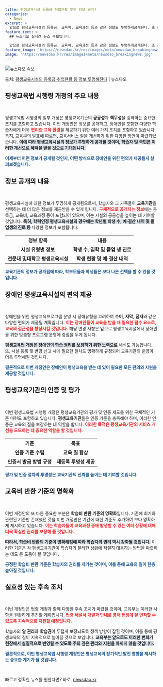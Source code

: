 ```yaml
---
title: 평생교육시설 등록금 취업현황 투명 정보 공개!
categories:
  - News
excerpt: >
  앞으로 평생교육시설의 등록금, 교육비, 교육과정 등과 같은 정보도 투명하게공개된다. 또 장애인평생교육시설 프…
feature_text: >
  ## 뉴스다오 실시간 뉴스 속보입니다.

  앞으로 평생교육시설의 등록금, 교육비, 교육과정 등과 같은 정보도 투명하게공개된다. 또 장애인평생교육시설 프…
feature_image: 'https://newsdao.kr/res/images/meta/newsdao_breakingnews.jpg'
image: 'https://newsdao.kr/res/images/meta/newsdao_breakingnews.jpg'
---
```


![뉴스다오 속보](https://newsdao.kr/res/images/meta/newsdao_breakingnews.jpg)

<p>출처: <a href="https://newsdao.kr/3569" rel="dofollow">평생교육시설의 등록금·취업현황 등 정보 투명해진다</a> | 뉴스다오</p>

<h2 data-ke-size="size26">평생교육법 시행령 개정의 주요 내용</h2>

<p data-ke-size="size16">&nbsp;</p>

평생교육법 시행령의 일부 개정은 평생교육기관의 <b>공공성</b>과 <b>책무성</b>을 강화하는 중요한 조치를 포함하고 있습니다. 이번 개정안은 정보를 공개하고, 장애인을 포함한 다양한 학습자에게 더욱 <b><span style="color: #ee2323;">편리한 교육 환경</span></b>을 제공하기 위한 여러 가지 조치를 포함하고 있습니다. 특히, 교육부의 발표에 따르면, 교육서비스 질을 개선하기 위한 다양한 방안이 마련되었습니다. <b><span style="background-color: #21538527;">이에 따라 평생교육시설의 정보가 투명하게 공개될 것이며, 학습자 및 국민은 이러한 개선으로 혜택을 받을 것으로 기대됩니다.</span></b>

<b><span style="color: #1a5490;"> 이제부터 어떤 정보가 공개될 것인지, 어떤 방식으로 장애인을 위한 편의가 제공될지 살펴보겠습니다.</span></b>

<h2 data-ke-size="size26">정보 공개의 내용</h2>

<p data-ke-size="size16">&nbsp;</p>

평생교육시설에 대한 정보가 투명하게 공개됨으로써, 학습자와 그 가족들이 <b>교육기관</b>을 선택하는 데 더 많은 정보를 제공받을 수 있게 됩니다. <b><span style="color: #ee2323;">구체적으로 공개되는 정보</span></b>에는 등록금, 교육비, 교육과정 등이 포함되어 있으며, 이는 시설의 공공성을 높이는 데 기여할 것입니다. <b><span style="background-color: #21538527;">특히, 학력인정 평생교육시설의 경우에는 학년별 학생 수, 예·결산 내역 및 졸업생의 진로 등</span></b> 다양한 정보가 포함됩니다.

<table>
  <tr>
    <th><b>정보 항목</b></th>
    <th><b>내용</b></th>
  </tr>
  <tr>
    <td style="text-align: center; height: 17px;"><b>시설 유형별 정보</b></td>
    <td style="text-align: center; height: 17px;"><b>학생 수, 입학 및 졸업 생 진로</b></td>
  </tr>
  <tr>
    <td style="text-align: center; height: 17px;"><b>전문대 및대학교 평생교육시설</b></td>
    <td style="text-align: center; height: 17px;"><b>학생 현황 및 예·결산 내역</b></td>
  </tr>
</table>

<b><span style="color: #1a5490;">교육기관의 정보가 공개됨에 따라, 학부모들과 학생들은 보다 나은 선택을 할 수 있을 것입니다.</span></b>

<h2 data-ke-size="size26">장애인 평생교육시설의 편의 제공</h2>

<p data-ke-size="size16">&nbsp;</p>

장애인을 위한 평생교육프로그램 운영 시 장애유형을 고려하여 <b>수어</b>, <b>자막</b>, <b>점자</b>와 같은 다양한 편의가 제공될 계획입니다. <b><span style="color: #ee2323;">이는 장애인들이 교육을 받을 때 필요한 필수 요소로, 교육의 <b>접근성을 향상</b>시킬 것입니다.</span></b> 해당 변경 사항은 앞으로 평생교육시설에서 장애인을 위한 맞춤형 프로그램 운영에 중점을 두게 됩니다.

<b><span style="background-color: #21538527;">평생교육법 개정은 장애인의 학습 권리를 보장하기 위한 노력으로</span></b> 해석도 가능합니다. 또, 시설 등록 및 변경 신고 시에 필요한 절차도 명확하게 규정되어 교육기관의 운영이 더욱 투명해질 것입니다. 

<b><span style="color: #1a5490;">결론적으로 이번 개정안은 장애인이 평생교육을 받는 데 있어 필요한 모든 편의와 지원을 제공할 것입니다.</span></b>

<h2 data-ke-size="size26">평생교육기관의 인증 및 평가</h2>

<p data-ke-size="size16">&nbsp;</p>

이번 평생교육법 시행령 개정은 평생교육기관의 평가 및 인증 제도를 위한 구체적인 기준 마련도 포함하고 있습니다. <b>평생교육기관</b>들은 인증 기준을 충족해야 하며, 이러한 인증은 교육의 질을 보장하는 데 역할을 합니다. <b><span style="color: #ee2323;">이러한 목적은 평생교육기관의 서비스 개선을 도모하는 데 중요한 역할을 할 것입니다.</span></b>

<table>
  <tr>
    <th><b>기준</b></th>
    <th><b>목표</b></th>
  </tr>
  <tr>
    <td style="text-align: center; height: 17px;"><b>인증 기준 수립</b></td>
    <td style="text-align: center; height: 17px;"><b>교육 질 향상</b></td>
  </tr>
  <tr>
    <td style="text-align: center; height: 17px;"><b>인증서 발급 방법 규정</b></td>
    <td style="text-align: center; height: 17px;"><b>재등록 투명성 제공</b></td>
  </tr>
</table>

<b><span style="color: #1a5490;">평가 및 인증 절차의 투명성은 교육기관의 신뢰를 높이는 데 기여할 것입니다.</span></b>

<h2 data-ke-size="size26">교육비 반환 기준의 명확화</h2>

<p data-ke-size="size16">&nbsp;</p>

이번 개정안의 또 다른 중요한 부분은 <b>학습비 반환 기준의 명확화</b>입니다. 기존에 회기와 관련된 기준만 존재했던 것을 이번 개정안은 기간에 대한 기준도 추가하여 보다 명확하게 제시하고 있습니다. <b><span style="color: #ee2323;">이는 학습자들이 교육과정 중에 발생할 수 있는 여러 상황에 대해 더욱 확실한 권리를 보장해 줄 것입니다.</span></b>

<b><span style="background-color: #21538527;">따라서, 학습비 반환의 기준이 명확해짐에 따라 학습자의 권리 역시 강화될 것입니다.</span></b> 이러한 기준은 각 평생교육기관이 학습자의 불리한 상황에 적절히 대응하는 방법을 마련하는 데도 큰 도움이 될 것입니다. 

<b><span style="color: #1a5490;">공정한 학습비 반환 기준은 학습자의 권리를 지키는 것이며, 이를 통해 교육의 질이 한층 높아질 것입니다.</span></b>

<h2 data-ke-size="size26">실효성 있는 후속 조치</h2>

<p data-ke-size="size16">&nbsp;</p>

이번 개정안은 법령 개정과 함께 다양한 후속 조치가 마련될 것이며, 교육부는 이러한 사항을 원활하게 추진할 계획입니다. <b><span style="color: #ee2323;">법령 해설서 개발과 안내를 통해 현장에 잘 안착할 수 있도록 지속적으로 지원할 예정입니다.</span></b> 

학습자의 <b>알 권리</b>와 <b>학습권</b>이 두텁게 보장되도록 정책 방향이 잡힐 것이며, 이를 통해 평생교육의 질이 지속적으로 높아질 것으로 보입니다. <b><span style="background-color: #21538527;">교육부는 앞으로도 이러한 변화가 현장에서 실질적으로 반영될 수 있도록 주의 깊은 관리와 지원을 아끼지 않을 것입니다.</span></b>

<b><span style="color: #1a5490;">결론적으로, 이번 평생교육법 시행령 개정안은 평생교육의 장기적인 발전 방향을 제시하는 중요한 계기가 될 것입니다.</span></b>

<p data-ke-size="size16">&nbsp;</p> 

빠르고 정확한 뉴스를 원한다면? 바로, <a href="https://newsdao.kr" rel="dofollow">newsdao.kr</a>


